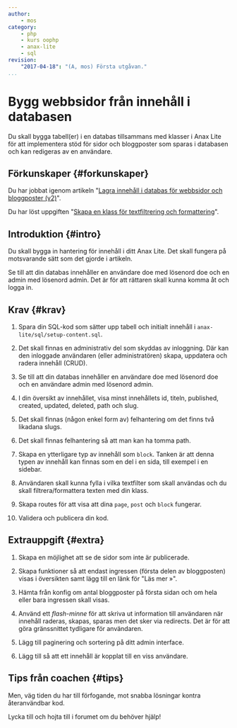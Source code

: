 ```yaml
---
author:
    - mos
category:
    - php
    - kurs oophp
    - anax-lite
    - sql
revision:
    "2017-04-18": "(A, mos) Första utgåvan."
...
```

Bygg webbsidor från innehåll i databasen
==================================

Du skall bygga tabell(er) i en databas tillsammans med klasser i Anax Lite för att implementera stöd för sidor och bloggposter som sparas i databasen och kan redigeras av en användare.

<!--more-->



Förkunskaper {#forkunskaper}
-----------------------

Du har jobbat igenom artikeln "[Lagra innehåll i databas för webbsidor och bloggposter (v2)](kunskap/kom-igang-med-php-pdo-och-mysql-v2)".

Du har löst uppgiften "[Skapa en klass för textfiltrering och formattering](uppgift/skapa-en-klass-for-textfiltrering-och-formattering)".



Introduktion {#intro}
-----------------------

Du skall bygga in hantering för innehåll i ditt Anax Lite. Det skall fungera på motsvarande sätt som det gjorde i artikeln.

Se till att din databas innehåller en användare doe med lösenord doe och en admin med lösenord admin. Det är för att rättaren skall kunna komma åt och logga in.



Krav {#krav}
-----------------------

1. Spara din SQL-kod som sätter upp tabell och initialt innehåll i `anax-lite/sql/setup-content.sql`.

1. Det skall finnas en administrativ del som skyddas av inloggning. Där kan den inloggade användaren (eller administratören) skapa, uppdatera och radera innehåll (CRUD).

1. Se till att din databas innehåller en användare doe med lösenord doe och en användare admin med lösenord admin. 

1. I din översikt av innehållet, visa minst innehållets id, titeln, published, created, updated, deleted, path och slug.

1. Det skall finnas (någon enkel form av) felhantering om det finns två likadana slugs.

1. Det skall finnas felhantering så att man kan ha tomma path.

1. Skapa en ytterligare typ av innehåll som `block`. Tanken är att denna typen av innehåll kan finnas som en del i en sida, till exempel i en sidebar.

1. Användaren skall kunna fylla i vilka textfilter som skall användas och du skall filtrera/formattera texten med din klass.

1. Skapa routes för att visa att dina `page`, `post` och `block` fungerar.

1. Validera och publicera din kod.



Extrauppgift {#extra}
-----------------------

1. Skapa en möjlighet att se de sidor som inte är publicerade.

1. Skapa funktioner så att endast ingressen (första delen av bloggposten) visas i översikten samt lägg till en länk för "Läs mer »".

1. Hämta från konfig om antal bloggposter på första sidan och om hela eller bara ingressen skall visas.


1. Använd ett _flash-minne_ för att skriva ut information till användaren när innehåll raderas, skapas, sparas men det sker via redirects. Det är för att göra gränssnittet tydligare för användaren.

1. Lägg till paginering och sortering på ditt admin interface.

1. Lägg till så att ett innehåll är kopplat till en viss användare.



Tips från coachen {#tips}
-----------------------


Men, väg tiden du har till förfogande, mot snabba lösningar kontra återanvändbar kod.

Lycka till och hojta till i forumet om du behöver hjälp!
